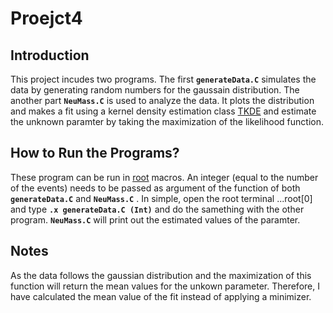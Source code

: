 # Proejct4
## Introduction
This project incudes two programs. The first **``generateData.C``** simulates the data by generating random numbers for the gaussain distribution. The another part **``NeuMass.C``** is used to analyze the data. It plots the distribution and makes a fit using a kernel density estimation class [TKDE](https://root.cern/doc/master/classTKDE.html) and estimate the unknown paramter by taking the maximization of the likelihood function. 
## How to Run the Programs?
These program can be run in [root](https://root.cern/) macros. An integer (equal to the number of the events) needs to be passed as argument of the function of both **``generateData.C``** and 
 **``NeuMass.C``** . In simple, open the root terminal ...root[0] and type  **``.x generateData.C (Int)``** and do the samething with the other program. **``NeuMass.C``** will print out the estimated values of the paramter. 
## Notes
As the data follows the gaussian distribution and the maximization of this function will return the mean values for the unkown parameter. Therefore, I have calculated the mean value of the fit instead of applying a minimizer. 

